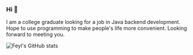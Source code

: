 ### Hi 👋

I am a college graduate looking for a job in Java backend development.
Hope to use programming to make people's life more convenient.
Looking forward to meeting you.

<!--
**Feyl/Feyl** is a ✨ _special_ ✨ repository because its `README.md` (this file) appears on your GitHub profile.

Here are some ideas to get you started:

- 🔭 I’m currently working on ...
- 🌱 I’m currently learning ...
- 👯 I’m looking to collaborate on ...
- 🤔 I’m looking for help with ...
- 💬 Ask me about ...
- 📫 How to reach me: ...
- 😄 Pronouns: ...
- ⚡ Fun fact: ...
-->

![Feyl's GitHub stats](https://github-readme-stats.vercel.app/api?username=Feyl)
